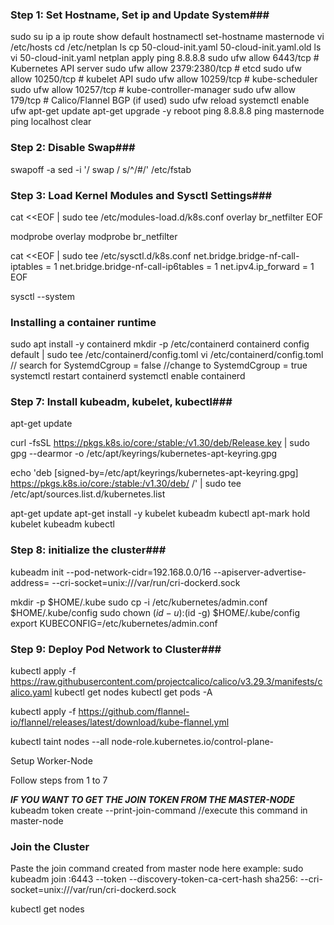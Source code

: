 ### Step 1: Set Hostname, Set ip and Update System###
sudo su
ip a
ip route show default
hostnamectl set-hostname masternode
vi /etc/hosts
cd /etc/netplan
ls
cp 50-cloud-init.yaml 50-cloud-init.yaml.old
ls
vi 50-cloud-init.yaml
netplan apply
ping 8.8.8.8
sudo ufw allow 6443/tcp   # Kubernetes API server
sudo ufw allow 2379:2380/tcp  # etcd
sudo ufw allow 10250/tcp  # kubelet API
sudo ufw allow 10259/tcp  # kube-scheduler
sudo ufw allow 10257/tcp  # kube-controller-manager
sudo ufw allow 179/tcp    # Calico/Flannel BGP (if used)
sudo ufw reload
systemctl enable ufw
apt-get update
apt-get upgrade -y
reboot
ping 8.8.8.8
ping masternode
ping localhost
clear

### Step 2: Disable Swap###
swapoff -a
sed -i '/ swap / s/^/#/' /etc/fstab

### Step 3: Load Kernel Modules and Sysctl Settings###
cat <<EOF | sudo tee /etc/modules-load.d/k8s.conf
overlay
br_netfilter
EOF

modprobe overlay
modprobe br_netfilter

cat <<EOF | sudo tee /etc/sysctl.d/k8s.conf
net.bridge.bridge-nf-call-iptables = 1
net.bridge.bridge-nf-call-ip6tables = 1
net.ipv4.ip_forward = 1
EOF

sysctl --system

### Installing a container runtime ###
sudo apt install -y containerd
mkdir -p /etc/containerd
containerd config default | sudo tee /etc/containerd/config.toml
vi /etc/containerd/config.toml
	// search for SystemdCgroup = false
	//change to SystemdCgroup = true
systemctl restart containerd
systemctl enable containerd

### Step 7: Install kubeadm, kubelet, kubectl###
apt-get update

curl -fsSL https://pkgs.k8s.io/core:/stable:/v1.30/deb/Release.key | sudo gpg --dearmor -o /etc/apt/keyrings/kubernetes-apt-keyring.gpg

echo 'deb [signed-by=/etc/apt/keyrings/kubernetes-apt-keyring.gpg] https://pkgs.k8s.io/core:/stable:/v1.30/deb/ /' | sudo tee /etc/apt/sources.list.d/kubernetes.list

apt-get update
apt-get install -y kubelet kubeadm kubectl
apt-mark hold kubelet kubeadm kubectl



### Step 8: initialize the cluster###
kubeadm init --pod-network-cidr=192.168.0.0/16 --apiserver-advertise-address=<your-private-ip> --cri-socket=unix:///var/run/cri-dockerd.sock

mkdir -p $HOME/.kube
sudo cp -i /etc/kubernetes/admin.conf $HOME/.kube/config
sudo chown $(id -u):$(id -g) $HOME/.kube/config
export KUBECONFIG=/etc/kubernetes/admin.conf


### Step 9: Deploy Pod Network to Cluster###

kubectl apply -f https://raw.githubusercontent.com/projectcalico/calico/v3.29.3/manifests/calico.yaml
kubectl get nodes
kubectl get pods -A


kubectl apply -f https://github.com/flannel-io/flannel/releases/latest/download/kube-flannel.yml

kubectl taint nodes --all node-role.kubernetes.io/control-plane-


Setup Worker-Node

Follow steps from 1 to 7

***IF YOU WANT TO GET THE JOIN TOKEN FROM THE MASTER-NODE***
kubeadm token create --print-join-command
//execute this command in master-node

### Join the Cluster ###
Paste the join command created from master node here
example: sudo kubeadm join <master-ip>:6443 --token <token> --discovery-token-ca-cert-hash sha256:<hash> --cri-socket=unix:///var/run/cri-dockerd.sock

kubectl get nodes

